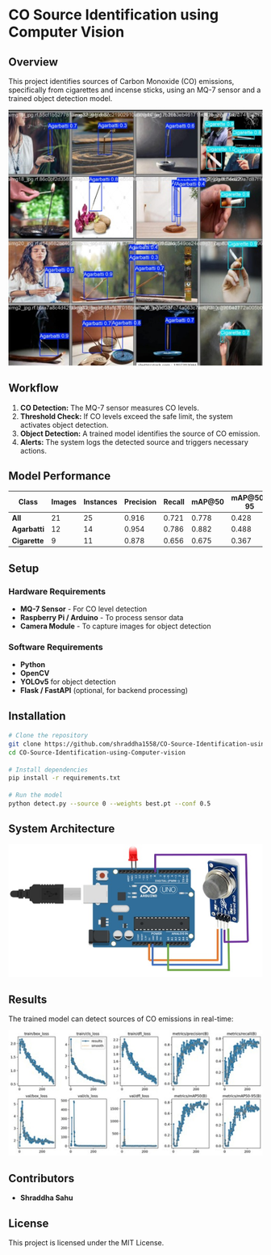 # CO Source Identification using Computer Vision

## Overview
This project identifies sources of Carbon Monoxide (CO) emissions, specifically from cigarettes and incense sticks, using an MQ-7 sensor and a trained object detection model.

![Setup](./Valid.jpeg)

## Workflow
1. **CO Detection:** The MQ-7 sensor measures CO levels.
2. **Threshold Check:** If CO levels exceed the safe limit, the system activates object detection.
3. **Object Detection:** A trained model identifies the source of CO emission.
4. **Alerts:** The system logs the detected source and triggers necessary actions.

## Model Performance

| Class       | Images | Instances | Precision | Recall | mAP@50 | mAP@50-95 |
|------------|--------|-----------|------------|-------|---------|------------|
| **All**    | 21     | 25        | 0.916      | 0.721 | 0.778   | 0.428      |
| **Agarbatti** | 12     | 14        | 0.954      | 0.786 | 0.882   | 0.488      |
| **Cigarette** | 9      | 11        | 0.878      | 0.656 | 0.675   | 0.367      |

## Setup

### Hardware Requirements
- **MQ-7 Sensor** - For CO level detection
- **Raspberry Pi / Arduino** - To process sensor data
- **Camera Module** - To capture images for object detection

### Software Requirements
- **Python**
- **OpenCV**
- **YOLOv5** for object detection
- **Flask / FastAPI** (optional, for backend processing)

## Installation

```bash
# Clone the repository
git clone https://github.com/shraddha1558/CO-Source-Identification-using-Computer-vision.git
cd CO-Source-Identification-using-Computer-vision

# Install dependencies
pip install -r requirements.txt

# Run the model
python detect.py --source 0 --weights best.pt --conf 0.5
```

## System Architecture

![Setup](./Circuit.jpeg)

## Results

The trained model can detect sources of CO emissions in real-time:

![Detection Result](./result.jpeg)

## Contributors
- **Shraddha Sahu**

## License
This project is licensed under the MIT License.
